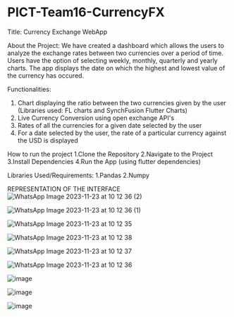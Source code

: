 # PICT-Team16-CurrencyFX

Title: Currency Exchange WebApp

About the Project:
We have created a dashboard which allows the users to analyze the exchange rates between two currencies over a period of time. Users have the option of selecting weekly, monthly, quarterly and yearly charts. The app displays the date on which the highest and lowest value of the currency has occured.

 Functionalities:
 1. Chart displaying the ratio between the two currencies given by the user (Libraries used: FL charts and SynchFusion Flutter Charts)
 2. Live Currency Conversion using open exchange API's
 3. Rates of all the currencies for a given date selected by the user
 4. For a date selected by the user, the rate of a particular currency against the USD is displayed

How to run the project
1.Clone the Repository
2.Navigate to the Project
3.Install Dependencies
4.Run the App (using flutter dependencies) 

Libraries Used/Requirements:
1.Pandas
2.Numpy

REPRESENTATION OF THE INTERFACE
![WhatsApp Image 2023-11-23 at 10 12 36 (2)](https://github.com/FireFeast7/PICT-Team16-CurrencyFX/assets/132999100/0dfe0d57-a4cb-46fa-b025-8ef058f95a7b)

![WhatsApp Image 2023-11-23 at 10 12 36 (1)](https://github.com/FireFeast7/PICT-Team16-CurrencyFX/assets/132999100/251788e5-682d-4d1f-a536-6e748b441d2a)

![WhatsApp Image 2023-11-23 at 10 12 35](https://github.com/FireFeast7/PICT-Team16-CurrencyFX/assets/132999100/7a15a6a8-9e60-4023-baf1-0662274e13c4)

![WhatsApp Image 2023-11-23 at 10 12 38](https://github.com/FireFeast7/PICT-Team16-CurrencyFX/assets/132999100/73fa5b7b-01c6-409f-a4b5-b498f91313bf)

![WhatsApp Image 2023-11-23 at 10 12 37](https://github.com/FireFeast7/PICT-Team16-CurrencyFX/assets/132999100/f0c08818-60f9-4778-9edc-288fce426339)

![WhatsApp Image 2023-11-23 at 10 12 36](https://github.com/FireFeast7/PICT-Team16-CurrencyFX/assets/132999100/c41aba76-f1ba-4395-9792-848b3e62d388)

![image](https://github.com/FireFeast7/PICT-Team16-CurrencyFX/assets/141946634/bf31e5cf-a8fe-43a4-aec8-47c259708eb8)

![image](https://github.com/FireFeast7/PICT-Team16-CurrencyFX/assets/141946634/db0a25bd-71a6-4f04-ab48-9f6b8fd194b2)

![image](https://github.com/FireFeast7/PICT-Team16-CurrencyFX/assets/141946634/8b347136-9205-4b81-b499-539ec7df8983)






